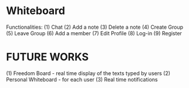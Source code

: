 # Whiteboard
Functionalities:
(1) Chat
(2) Add a note
(3) Delete a note
(4) Create Group
(5) Leave Group
(6) Add a member
(7) Edit Profile
(8) Log-in
(9) Register

# FUTURE WORKS
(1) Freedom Board - real time display of the texts typed by users
(2) Personal Whiteboard - for each user
(3) Real time notifications
